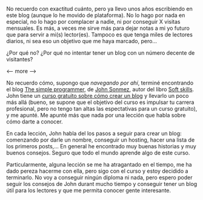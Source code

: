 No recuerdo con exactitud cuánto, pero ya llevo unos años escribiendo en este
blog (aunque lo he movido de plataforma). No lo hago por nada en especial, no lo
hago por complacer a nadie, ni por conseguir X visitas mensuales. Es más, a veces
me sirve más para dejar notas a mi yo futuro que para servir a mi(s) lector(es).
Tampoco es que tenga miles de lectores diarios, ni sea eso un objetivo que me haya
marcado, pero...

¿Por qué no? ¿Por qué no intentar tener un blog con un número decente de visitantes?

<-- more -->

No recuerdo cómo, supongo que *navegando por ahí*, terminé encontrando el blog
[The simple programmer], de [John Sonmez], autor del libro [Soft skills]. John tiene
un [curso gratuito sobre cómo crear un blog] y llevarlo un poco más allá (bueno, se
supone que el objetivo del curso es impulsar tu carrera profesional, pero no tengo
tan altas las espectativas para un curso gratuito), y me apunté. Me apunté más que
nada por una lección que habla sobre cómo darte a conocer.

En cada lección, John habla del los pasos a seguir para crear un blog: comenzando por
darle un nombre, conseguir un hosting, hacer una lista de los primeros posts,... En
general he encontrado muy buenas historias y muy buenos consejos. Seguro que todo el 
mundo aprende algo de este curso.

Particularmente, alguna lección se me ha atragantado en el tiempo, me ha dado pereza
hacerme con ella, pero sigo con el curso y estoy decidido a terminarlo. No voy a conseguir
ningún diploma ni nada, pero espero poder seguir los consejos de John durant mucho
tiempo y conseguir tener un blog útil para los lectores y que me permita conocer gente
interesante.

[The simple programmer]: http://simpleprogrammer.com
[John Sonmez]: http://simpleprogrammer.com/about-me
[Soft skills]: http://www.amazon.com/gp/product/1617292397
[curso gratuito sobre cómo crear un blog]: http://devcareerboost.com/blog-course

